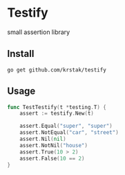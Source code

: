 # Testify
small assertion library

## Install
```
go get github.com/krstak/testify
```

## Usage

```go
func TestTestify(t *testing.T) {
    assert := testify.New(t)

    assert.Equal("super", "super")
    assert.NotEqual("car", "street")
    assert.Nil(nil)
    assert.NotNil("house")
    assert.True(10 > 2)
    assert.False(10 == 2)
}
```